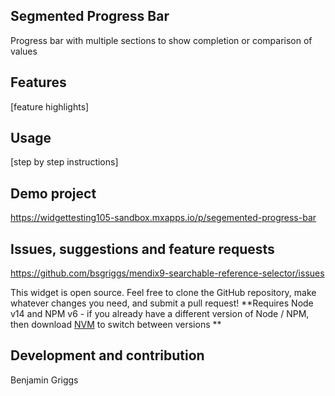 ## Segmented Progress Bar
Progress bar with multiple sections to show completion or comparison of values

## Features
[feature highlights]

## Usage
[step by step instructions]

## Demo project

https://widgettesting105-sandbox.mxapps.io/p/segemented-progress-bar

## Issues, suggestions and feature requests

https://github.com/bsgriggs/mendix9-searchable-reference-selector/issues

This widget is open source. Feel free to clone the GitHub repository, make whatever changes you need, and submit a pull request! 
**Requires Node v14 and NPM v6 - if you already have a different version of Node / NPM, then download [NVM](https://github.com/nvm-sh/nvm) to switch between versions **

## Development and contribution

Benjamin Griggs
